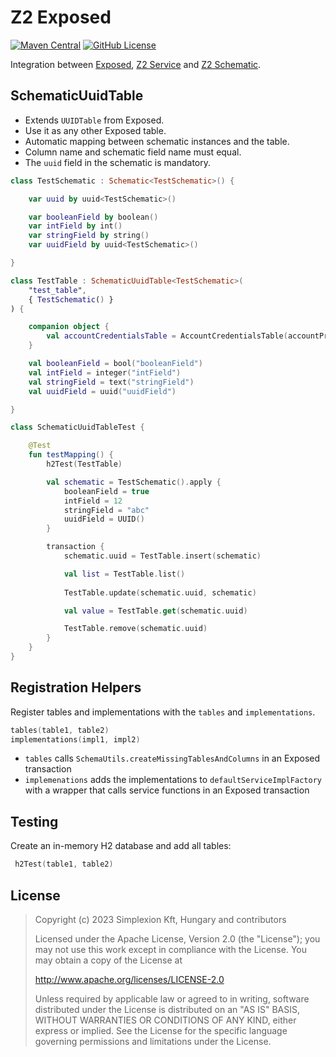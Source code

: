 # Z2 Exposed

[![Maven Central](https://img.shields.io/maven-central/v/hu.simplexion.z2/z2-exposed-runtime)](https://mvnrepository.com/artifact/hu.simplexion.z2/z2-exposed-runtime)
[![GitHub License](https://img.shields.io/badge/license-Apache%20License%202.0-blue.svg?style=flat)](http://www.apache.org/licenses/LICENSE-2.0)

Integration between [Exposed](https://github.com/JetBrains/Exposed),
[Z2 Service](https://github.com/spxbhuhb/z2-service) and
[Z2 Schematic](https://github.com/spxbhuhb/z2-schematic).

## SchematicUuidTable

* Extends `UUIDTable` from Exposed.
* Use it as any other Exposed table.
* Automatic mapping between schematic instances and the table.
* Column name and schematic field name must equal.
* The `uuid` field in the schematic is mandatory.

```kotlin
class TestSchematic : Schematic<TestSchematic>() {

    var uuid by uuid<TestSchematic>()

    var booleanField by boolean()
    var intField by int()
    var stringField by string()
    var uuidField by uuid<TestSchematic>()

}

class TestTable : SchematicUuidTable<TestSchematic>(
    "test_table",
    { TestSchematic() }
) {

    companion object {
        val accountCredentialsTable = AccountCredentialsTable(accountPrivateTable)
    }

    val booleanField = bool("booleanField")
    val intField = integer("intField")
    val stringField = text("stringField")
    val uuidField = uuid("uuidField")

}

class SchematicUuidTableTest {

    @Test
    fun testMapping() {
        h2Test(TestTable)

        val schematic = TestSchematic().apply {
            booleanField = true
            intField = 12
            stringField = "abc"
            uuidField = UUID()
        }

        transaction {
            schematic.uuid = TestTable.insert(schematic)

            val list = TestTable.list()
            
            TestTable.update(schematic.uuid, schematic)

            val value = TestTable.get(schematic.uuid)

            TestTable.remove(schematic.uuid)
        }
    }
}
```

## Registration Helpers

Register tables and implementations with the `tables` and `implementations`.

```kotlin
tables(table1, table2)
implementations(impl1, impl2)
```

* `tables` calls `SchemaUtils.createMissingTablesAndColumns` in an Exposed transaction
* `implemenations` adds the implementations to `defaultServiceImplFactory` with a wrapper that calls service functions in an Exposed transaction

## Testing

Create an in-memory H2 database and add all tables:

```kotlin
 h2Test(table1, table2)
```

## License

> Copyright (c) 2023 Simplexion Kft, Hungary and contributors
>
> Licensed under the Apache License, Version 2.0 (the "License");
> you may not use this work except in compliance with the License.
> You may obtain a copy of the License at
>
>    http://www.apache.org/licenses/LICENSE-2.0
>
> Unless required by applicable law or agreed to in writing, software
> distributed under the License is distributed on an "AS IS" BASIS,
> WITHOUT WARRANTIES OR CONDITIONS OF ANY KIND, either express or implied.
> See the License for the specific language governing permissions and
> limitations under the License.